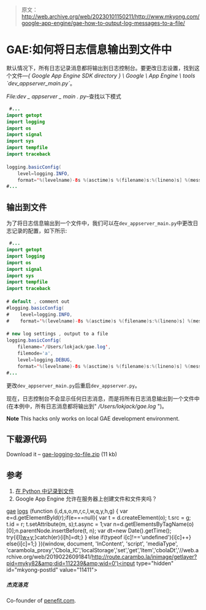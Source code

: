 > 原文：<http://web.archive.org/web/20230101150211/http://www.mkyong.com/google-app-engine/gae-how-to-output-log-messages-to-a-file/>

# GAE:如何将日志信息输出到文件中

默认情况下，所有日志记录消息都将输出到日志控制台。要更改日志设置，找到这个文件—*{ Google App Engine SDK directory } \ Google \ App Engine \ tools \`dev_appserver_main.py`*。

*File:dev _ appserver _ main . py*–查找以下模式

```java
 #...
import getopt
import logging
import os
import signal
import sys
import tempfile
import traceback

logging.basicConfig(
    level=logging.INFO,
    format='%(levelname)-8s %(asctime)s %(filename)s:%(lineno)s] %(message)s')
#... 
```

## 输出到文件

为了将日志信息输出到一个文件中，我们可以在`dev_appserver_main.py`中更改日志记录的配置，如下所示:

```java
 #...
import getopt
import logging
import os
import signal
import sys
import tempfile
import traceback

# default , comment out
#logging.basicConfig(
#    level=logging.INFO,
#    format='%(levelname)-8s %(asctime)s %(filename)s:%(lineno)s] %(message)s')

# new log settings , output to a file
logging.basicConfig(
    filename='/Users/lokjack/gae.log',
    filemode='a', 
    level=logging.DEBUG,
    format='%(levelname)-8s %(asctime)s %(filename)s:%(lineno)s] %(message)s')
#... 
```

更改`dev_appserver_main.py`后重启`dev_appserver.py`。

现在，日志控制台不会显示任何日志消息，而是将所有日志消息输出到一个文件中(在本例中，所有日志消息都将输出到" */Users/lokjack/gae.log* ")。

**Note**
This hacks only works on local GAE development environment.

## 下载源代码

Download it – [gae-logging-to-file.zip](http://web.archive.org/web/20190226091841/http://www.mkyong.com/wp-content/uploads/2012/08/gae-logging-to-file.zip) (11 kb)

## 参考

1.  [在 Python 中记录到文件](http://web.archive.org/web/20190226091841/http://docs.python.org/howto/logging.html#logging-to-a-file)
2.  Google App Engine 允许在服务器上创建文件和文件夹吗？

[gae](http://web.archive.org/web/20190226091841/http://www.mkyong.com/tag/gae/) [logs](http://web.archive.org/web/20190226091841/http://www.mkyong.com/tag/logs/)![](img/f46b568135bcdf0820b0c2da828870b7.png) (function (i,d,s,o,m,r,c,l,w,q,y,h,g) { var e=d.getElementById(r);if(e===null){ var t = d.createElement(o); t.src = g; t.id = r; t.setAttribute(m, s);t.async = 1;var n=d.getElementsByTagName(o)[0];n.parentNode.insertBefore(t, n); var dt=new Date().getTime(); try{i[l][w+y](h,i[l][q+y](h)+'&amp;'+dt);}catch(er){i[h]=dt;} } else if(typeof i[c]!=='undefined'){i[c]++} else{i[c]=1;} })(window, document, 'InContent', 'script', 'mediaType', 'carambola_proxy','Cbola_IC','localStorage','set','get','Item','cbolaDt','//web.archive.org/web/20190226091841/http://route.carambo.la/inimage/getlayer?pid=myky82&amp;did=112239&amp;wid=0')<input type="hidden" id="mkyong-postId" value="11411">





##### 杰克洛克

Co-founder of [penefit.com](http://web.archive.org/web/20190226091841/http://www.penefit.com/).